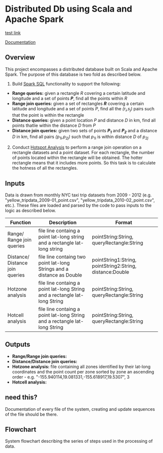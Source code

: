 # Distributed Db using Scala and Apache Spark


[test link](test.md)

[Documentation]()

## Overview
This project encompasses a distributed database built on Scala and Apache Spark. The purpose of this database is two fold as described below.

1. Build [Spark SQL](spark-sql-pdf.pdf) functionality to support the following:
  - **Range queries:** given a rectangle _R_ covering a certain latitude and longitude and a set of points _**P**_, find all the points within _R_
  - **Range join queries:** given a set of rectangles _**R**_ covering a certain latitude and longitude and a set of points _*P*_, find all the _(r<sub>i</sub>,s<sub>j</sub>)_ pairs such that the point is within the rectangle
  - **Distance queries:** given a point location _P_ and distance _D_ in km, find all points thatlie within the distance _D_ from _P_
  - **Distance join queries:** given two sets of points _**P<sub>1</sub>**_ and _**P<sub>2</sub>**_ and a distance _D_ in km, find all pairs _(p<sub>1i</sub>,p<sub>2j</sub>)_ such that _p<sub>1i</sub>_ is within distance _D_ of _p<sub>2j</sub>_
  
  
2. Conduct [Hotspot Analysis](hotspot-analysis-pdf.pdf) to perform a range join operation on a rectangle datasets and a point dataset. For each rectangle, the number of points located within the rectangle will be obtained. The hotter rectangle means that it includes more points. So this task is to calculate the hotness of all the rectangles.

## Inputs
Data is drawn from monthly NYC taxi trip datasets from 2009 - 2012 (e.g. "yellow_tripdata_2009-01_point.csv", "yellow_tripdata_2010-02_point.csv", etc.). These files are loaded and parsed by the code to pass inputs to the logic as described below.

|**Function** | **Description** | **Format** |
| ----------- | --------------- | ---------- |
|Range/<br /> Range join queries | file line containg a point lat-long string and a rectangle lat-long string |  pointString:String, queryRectangle:String |
| Distance/<br /> Distance join queries | file line containg two point lat-long Strings and a distance as Double | pointString1:String, pointString2:String, distance:Double |
| Hotzone analysis | file line containg a point lat-long String and a rectangle lat-long String | pointString:String, queryRectangle:String |
| Hotcell analysis | file line containg a point lat-long String and a rectangle lat-long String | pointString:String, queryRectangle:String |

## Outputs

- **Range/Range join queries:** 
- **Distance/Distance join queries:** 
- **Hotzone analysis:** file containing all zones identified by their lat-long coordinates and the point count per zone sorted by zone an ascending order - e.g. "-155.940114,19.081331,-155.618917,19.5307", 3
- **Hotcell analysis:** 

## need this?
Documentation of every file of the system, creating and update sequences of the file should be there.

## Flowchart
System flowchart describing the series of steps used in the processing of data.

